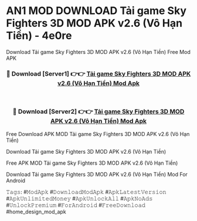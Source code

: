 # AN1 MOD DOWNLOAD Tải game Sky Fighters 3D MOD APK v2.6 (Vô Hạn Tiền) - 4e0re
Download Tải game Sky Fighters 3D MOD APK v2.6 (Vô Hạn Tiền) Free Mod APK

<div align="center">
<h3>🔴 Download [Server1] 👉👉 <a href="https://apk-comot.site?title=Tải_game_Sky_Fighters_3D_MOD_APK_v2.6_(Vô_Hạn_Tiền)">Tải game Sky Fighters 3D MOD APK v2.6 (Vô Hạn Tiền) Mod Apk</a></h3><br>

<h3>🔴 Download [Server2] 👉👉 <a href="https://apk-comot.site?title=Tải_game_Sky_Fighters_3D_MOD_APK_v2.6_(Vô_Hạn_Tiền)">Tải game Sky Fighters 3D MOD APK v2.6 (Vô Hạn Tiền) Mod Apk</a></h3>
</div>


Free Download APK MOD Tải game Sky Fighters 3D MOD APK v2.6 (Vô Hạn Tiền)

Download Tải game Sky Fighters 3D MOD APK v2.6 (Vô Hạn Tiền) 

Free APK MOD Tải game Sky Fighters 3D MOD APK v2.6 (Vô Hạn Tiền) 

Download Tải game Sky Fighters 3D MOD APK v2.6 (Vô Hạn Tiền) Mod For Android

𝚃𝚊𝚐𝚜: #𝙼𝚘𝚍𝙰𝚙𝚔 #𝙳𝚘𝚠𝚗𝚕𝚘𝚊𝚍𝙼𝚘𝚍𝙰𝚙𝚔 #𝙰𝚙𝚔𝙻𝚊𝚝𝚎𝚜𝚝𝚅𝚎𝚛𝚜𝚒𝚘𝚗 #𝙰𝚙𝚔𝚄𝚗𝚕𝚒𝚖𝚒𝚝𝚎𝚍𝙼𝚘𝚗𝚎𝚢 #𝙰𝚙𝚔𝚄𝚗𝚕𝚘𝚌𝚔𝙰𝚕𝚕 #𝙰𝚙𝚔𝙽𝚘𝙰𝚍𝚜 #𝚄𝚗𝚕𝚘𝚌𝚔𝙿𝚛𝚎𝚖𝚒𝚞𝚖 #𝙵𝚘𝚛𝙰𝚗𝚍𝚛𝚘𝚒𝚍 #𝙵𝚛𝚎𝚎𝙳𝚘𝚠𝚗𝚕𝚘𝚊𝚍 #home_design_mod_apk